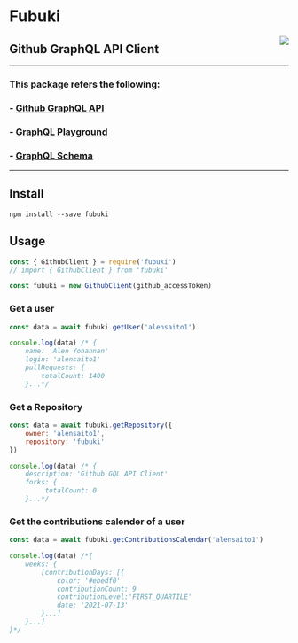 # Fubuki
<img src="https://images.squarespace-cdn.com/content/v1/5ac8997aaa49a16d3b6dfe3a/1619053326745-M9PXMA5534IJJJXGF67B/Shirakami+Fubuki.png?format=200" align=right />


## Github GraphQL API Client
-------------------------------

### This package refers the following:
### - [Github GraphQL API](https://developer.github.com/v4/)
### - [GraphQL Playground](https://developer.github.com/v4/playground/)
### - [GraphQL Schema](https://github.com/graphql/graphql-js/blob/master/src/__tests__/schema/schema.js)

-------------------------
## Install
```
npm install --save fubuki
```
## Usage
```js
const { GithubClient } = require('fubuki')
// import { GithubClient } from 'fubuki'

const fubuki = new GithubClient(github_accessToken)
```

### Get a user
```js
const data = await fubuki.getUser('alensaito1')

console.log(data) /* {
    name: 'Alen Yohannan'
    login: 'alensaito1'
    pullRequests: {
        totalCount: 1400
    }...*/
```
### Get a Repository 
```js
const data = await fubuki.getRepository({
    owner: 'alensaito1',
    repository: 'fubuki'
})

console.log(data) /* {
    description: 'Github GQL API Client'
    forks: {
         totalCount: 0
    }...*/
```

### Get the contributions calender of a user
```js
const data = await fubuki.getContributionsCalendar('alensaito1')

console.log(data) /*{
    weeks: {
        [contributionDays: [{
            color: '#ebedf0'
            contributionCount: 9
            contributionLevel:'FIRST_QUARTILE'
            date: '2021-07-13'
        }...]
    }...]
}*/
```

